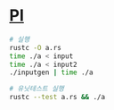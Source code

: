 [PI](https://algospot.com/judge/problem/read/PI)
========

```bash
# 실행
rustc -O a.rs
time ./a < input
time ./a < input2
./inputgen | time ./a

# 유닛테스트 실행
rustc --test a.rs && ./a
```
